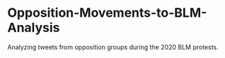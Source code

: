 # Opposition-Movements-to-BLM-Analysis
Analyzing tweets from opposition groups during the 2020 BLM protests. 
